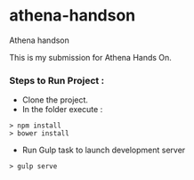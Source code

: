 # athena-handson
Athena handson

This is my submission for Athena Hands On.

### Steps to Run Project :
- Clone the project.
- In the folder execute : 
```
> npm install
> bower install
```
- Run Gulp task to launch development server
```
> gulp serve

```
